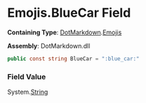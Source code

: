 # Emojis\.BlueCar Field

**Containing Type**: [DotMarkdown](../../README.md)\.[Emojis](../README.md)

**Assembly**: DotMarkdown\.dll

```csharp
public const string BlueCar = ":blue_car:"
```

### Field Value

System\.[String](https://docs.microsoft.com/en-us/dotnet/api/system.string)